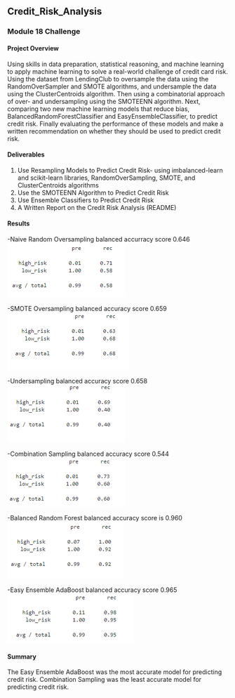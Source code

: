 ## Credit_Risk_Analysis
### Module 18 Challenge


#### Project Overview
Using skills in data preparation, statistical reasoning, and machine learning to apply machine learning to solve a real-world challenge of credit card risk. Using the 
dataset from LendingClub to oversample the data using the RandomOverSampler and SMOTE algorithms, and undersample the data using the ClusterCentroids algorithm.  Then 
using a combinatorial approach of over- and undersampling using the SMOTEENN algorithm. Next, comparing two new machine learning models that reduce bias, 
BalancedRandomForestClassifier and EasyEnsembleClassifier, to predict credit risk. Finally evaluating the performance of these models and make a written 
recommendation on whether they should be used to predict credit risk.


#### Deliverables
1. Use Resampling Models to Predict Credit Risk- using imbalanced-learn and scikit-learn libraries, RandomOverSampling, SMOTE, and ClusterCentroids algorithms
2. Use the SMOTEENN Algorithm to Predict Credit Risk
3. Use Ensemble Classifiers to Predict Credit Risk
4. A Written Report on the Credit Risk Analysis (README)


#### Results
-Naive Random Oversampling balanced accurracy score 0.646 
 ![Precision and Recall Scores](./Naive_Random_Over.png)

-SMOTE Oversampling balanced accuracy score 0.659
 ![SMOTE Oversampling](./SMOTE_Over.png)
 
-Undersampling balanced accuracy score 0.658
 ![Undersampling](./Under.png)

-Combination Sampling balanced accuracy score 0.544
 ![Combination Sampling](./Combo.png)
 
-Balanced Random Forest balanced accuracy score is 0.960
 ![Balanced Random Forest](./Bal_RandomForest.png)

-Easy Ensemble AdaBoost balanced accuracy score 0.965
 ![Easy Ensemble AdaBoost](./AdaBoost.png)


#### Summary
The Easy Ensemble AdaBoost was the most accurate model for predicting credit risk. Combination Sampling was the least accurate model for predicting credit risk.

